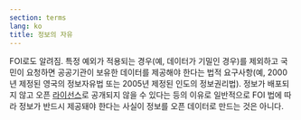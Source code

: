 ```yaml
---
section: terms
lang: ko
title: 정보의 자유
---
```


FOI로도 알려짐. 특정 예외가 적용되는 경우(예, 데이터가 기밀인 경우)를 제외하고 국민이 요청하면 공공기관이 보유한 데이터를 제공해야 한다는 법적 요구사항(예, 2000년 제정된 영국의 정보자유법 또는 2005년 제정된 인도의 정보권리법). 정보가 배포되지 않고 오픈 [라이선스](../licence/)로 공개되지 않을 수 있다는 등의 이유로 일반적으로 FOI 법에 따라 정보가 반드시 제공돼야 한다는 사실이 정보를 오픈 데이터로 만드는 것은 아니다.
